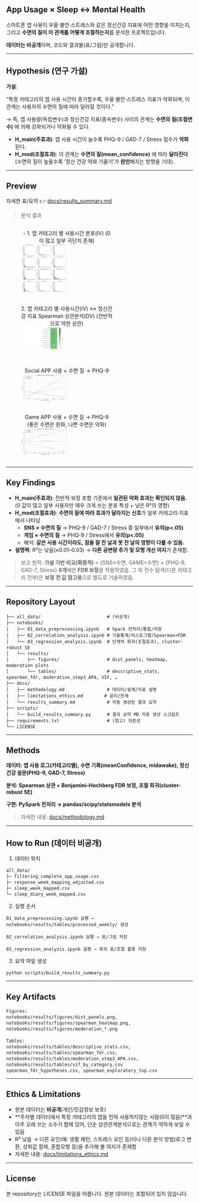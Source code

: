 ## App Usage × Sleep ↔ Mental Health

스마트폰 앱 사용이 우울·불안·스트레스와 같은 정신건강 지표에 어떤 영향을 미치는지, 그리고 **수면의 질이 이 관계를 어떻게 조절하는지**를 분석한 프로젝트입니다.

**데이터는 비공개**이며, 코드와 결과물(표/그림)만 공개합니다.

---

## Hypothesis (연구 가설)

**가설**:

“특정 카테고리의 앱 사용 시간이 증가할수록, 우울·불안·스트레스 지표가 악화되며, 이 관계는 사용자의 수면의 질에 따라 달라질 것이다.”

→ 즉, 앱 사용량(독립변수)과 정신건강 지표(종속변수) 사이의 관계는 **수면의 질(조절변수)** 에 의해 강화되거나 약화될 수 있다.

- **H_main(주효과)**: 앱 사용 시간이 늘수록 PHQ-9 / GAD-7 / Stress 점수가 **악화**된다.
- **H_mod(조절효과)**: 이 관계는 **수면의 질(mean_confidence)** 에 따라 **달라진다**
  (수면의 질이 높을수록 ‘정신 건강 악화 기울기’가 **완만**해지는 방향을 기대).

---

## Preview

자세한 표/요약 👉 [docs/results_summary.md](docs/results_summary.md)


> 분석 결과
<p float="left">
  <figure style="display:inline-block; width:49%">
    <figcaption align="center">- 1.  앱 카테고리 별 사용시간 분포(IV) (0이 많고 일부 극단치 존재)</figcaption>
    <img src="notebooks/results/figures/dist_panels.png" width="50%" />
  </figure>
  <figure style="display:inline-block; width:49%">
    <figcaption align="center">2. 앱 카테고리 별 사용시간(IV) ↔ 정신건강 지표 Spearman 상관분석(DV) (전반적으로 약한 상관)</figcaption>
    <img src="notebooks/results/figures/spearman_heatmap.png" width="50%" />
  </figure>
</p>

<p float="left">
  <figure style="display:inline-block; width:49%">
    <figcaption align="center">Social APP 사용 × 수면 질 → PHQ-9</figcaption>
    <img src="notebooks/results/figures/moderation_SOCIAL_PHQ9_score.png" width="50%" />
  </figure>
  <figure style="display:inline-block; width:49%">
    <figcaption align="center">Game APP 사용 × 수면 질 → PHQ-9 (좋은 수면은 완화, 나쁜 수면은 악화)</figcaption>
    <img src="notebooks/results/figures/moderation_GAME_PHQ9_score.png" width="50%" />
  </figure>
</p>

---

## Key Findings

- **H_main(주효과)**: 전반적·보정 포함 기준에서 **일관된 악화 효과는 확인되지 않음.**
  (0 값이 많고 일부 사용자만 매우 크게 쓰는 분포 특성 + 낮은 R²의 영향)
- **H_mod(조절효과)**: **수면의 질에 따라 효과가 달라지는 신호**가 일부 카테고리·지표에서 나타남
  - **SNS × 수면의 질** → PHQ-9 / GAD-7 / Stress 중 일부에서 **유의(p<.05)**  
  - **게임 × 수면의 질** → PHQ-9 / Stress에서 **유의(p<.05)**
  - 해석: **같은 사용 시간이라도, 잠을 잘 잔 날과 못 잔 날의 영향이 다를 수 있음.**
- **설명력**: R²는 낮음(≈0.01–0.03) → **다른 공변량 추가 및 모형 개선 여지**가 존재함.

> 보고 원칙: **가설 기반 비교(확증적)** = {SNS×수면, GAME×수면} × {PHQ-9, GAD-7, Stress} **6개**에만 **FDR 보정**을 적용하였음.
> 그 외 전수 탐색(다른 카테고리 전부)은 **보정 전 값 참고용**으로 별도로 기술하였음.

---

## Repository Layout

```
├── all_data/                         # (비공개)
├── notebooks/
│   ├── 01_data_preprocessing.ipynb   # Spark 전처리/통합/저장
│   ├── 02_correlation_analysis.ipynb # 기술통계/히스토그램/Spearman+FDR
│   └── 03_regression_analysis.ipynb  # 단계적 회귀(조절효과), cluster-robust SE
│   └── results/
│       ├── figures/                  # dist_panels, heatmap, moderation plots
│       └── tables/                   # descriptive_stats, spearman_fdr, moderation_step3_APA, VIF, …
├── docs/
│   ├── methodology.md                # 데이터/설계/지표 설명
│   ├── limitations_ethics.md        # 윤리/한계
│   └── results_summary.md            # 자동 생성된 결과 요약
├── scripts/
│   └── build_results_summary.py      # 결과 요약 MD 자동 생성 스크립트
├── requirements.txt                  # (참고) 의존성
└── LICENSE
```

---

## Methods

**데이터: 앱 사용 로그(카테고리별), 수면 기록(meanConfidence, midawake), 정신건강 설문(PHQ-9, GAD-7, Stress)**

**분석: Spearman 상관 + Benjamini–Hochberg FDR 보정, 조절 회귀(cluster-robust SE)**

**구현: PySpark 전처리 → pandas/scipy/statsmodels 분석**

> 자세한 내용: [docs/methodology.md](docs/methodology.md)

---

## How to Run (데이터 비공개)

1) 데이터 위치

```
all_data/
├─ filtering_complete_app_usage.csv
├─ response_week_mapping_adjusted.csv
├─ sleep_week_mapped.csv
└─ sleep_diary_week_mapped.csv
```

2. 실행 순서
```
01_data_preprocessing.ipynb 실행 → notebooks/results/tables/processed_weekly/ 생성

02_correlation_analysis.ipynb 실행 → 표/그림 저장

03_regression_analysis.ipynb 실행 → 회귀 표/조절 플롯 저장
```
3. 요약 파일 생성
```
python scripts/build_results_summary.py
```

---

##  Key Artifacts
```
Figures:
notebooks/results/figures/dist_panels.png,
notebooks/results/figures/spearman_heatmap.png,
notebooks/results/figures/moderation_*.png

Tables:
notebooks/results/tables/descriptive_stats.csv,
notebooks/results/tables/spearman_fdr.csv,
notebooks/results/tables/moderation_step3_APA.csv,
notebooks/results/tables/vif_by_category.csv
spearman_fdr_hypotheses.csv, spearman_exploratory_top.csv
```
---

## Ethics & Limitations

- 원본 데이터는 **비공개**(개인/민감정보 보호)  
- **주차별 데이터에서 특정 카테고리의 앱을 전혀 사용하지않는 사람(0이 많음)**과 아주 오래 쓰는 소수가 함께 있어, 단순 상관관계분석으로는 관계가 약하게 보일 수 있음
- R² 낮음 → 다른 요인(예: 생활 패턴, 스트레스 요인 등)이나 다른 분석 방법(로그 변환, 상위값 절제, 혼합모형 등)을 추가해 볼 여지가 존재함
- 자세한 내용: [docs/limitations_ethics.md](docs/limitations_ethics.md)

---

## License

본 repository는 LICENSE 파일을 따릅니다. 원본 데이터는 포함되어 있지 않습니다.
